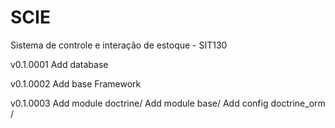 SCIE
====

Sistema de controle e interação de estoque - SIT130

v0.1.0001
Add database 

v0.1.0002
Add base Framework

v0.1.0003
Add module doctrine/
Add module base/
Add config doctrine_orm /

